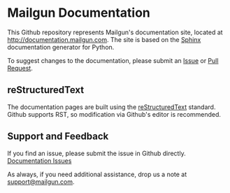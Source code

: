 Mailgun Documentation
=====================

This Github repository represents Mailgun's documentation site, located at http://documentation.mailgun.com. The site
is based on the [Sphinx](http://sphinx-doc.org/) documentation generator for Python.


To suggest changes to the documentation, please submit an [Issue](https://github.com/mailgun/documentation/issues/new) 
or [Pull Request](https://github.com/mailgun/documentation/compare/).

reStructuredText
----------------

The documentation pages are built using the [reStructuredText](http://docutils.sourceforge.net/rst.html) standard.
Github supports RST, so modification via Github's editor is recommended. 

Support and Feedback
--------------------

If you find an issue, please submit the issue in Github directly. 
[Documentation Issues](https://github.com/mailgun/documenatation/issues)

As always, if you need additional assistance, drop us a note at 
[support@mailgun.com](mailto:support@mailgun.com).
